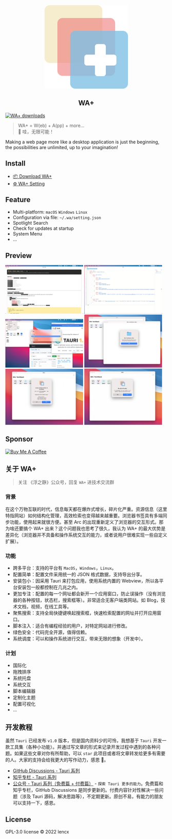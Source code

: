 <p align="center">
  <img src="./src/assets/logo.svg" />
  <h2 align="center">WA+</h2>
</p>

[![WA+ downloads](https://img.shields.io/github/downloads/lencx/wa/total.svg?style=flat-square)](https://github.com/lencx/WA/releases)

> WA+ = W(eb) + A(pp) + more...\
> 🤩 哇，无限可能！

Making a web page more like a desktop application is just the beginning, the possibilities are unlimited, up to your imagination!

## Install

- [📦 Download WA+](https://github.com/lencx/WA/releases)
- [⚙️ WA+ Setting](./WA.json)

## Feature

- Multi-platform: `macOS` `Windows` `Linux`
- Configuration via file: `~/.wa/setting.json`
- Spotlight Search
- Check for updates at startup
- System Menu
- ...

## Preview

<img width="48%" alt="wa-dashboard" src="./assets/wa-help.png" /> <img width="48%" alt="wa-setting" src="./assets/wa-setting.png" /> <img width="48%" alt="wa-new-window" src="./assets/wa-new-window.png" /> <img width="48%" alt="wa-script-error" src="./assets/wa-script-error.png" /> <img width="48%" alt="wa-updater" src="./assets/wa-updater-1.png" /> <img width="48%" alt="wa-updater" src="./assets/wa-updater-2.png" />

## Sponsor

<a href="https://github.com/lencx/sponsor" target="_blank"><img src="https://cdn.buymeacoffee.com/buttons/v2/default-violet.png" alt="Buy Me A Coffee" style="height: 60px !important;width: 217px !important;" ></a>

## 关于 WA+

> 关注 《浮之静》公众号，回复 `WA+` 进技术交流群

### 背景

在这个万物互联的时代，信息每天都在爆炸式增长，碎片化严重。资源信息（这里特指网站）如何结构化管理，高效检索也变得越来越重要。浏览器书签具有多端同步功能，使用起来就很方便。甚至 Arc 的出现重新定义了浏览器的交互形式。那为啥还要搞个 WA+ 出来？这个问题我也思考了很久，我认为 WA+ 的最大优势是差异化（浏览器并不具备和操作系统交互的能力，或者说用户很难实现一些自定义扩展）。

### 功能

- 跨多平台：支持的平台有 `MacOS`，`Windows`，`Linux`。
- 配置简单：配置文件采用统一的 JSON 格式数据，支持导出分享。
- 安装包小：因采用 Tauri 来打包应用，使用系统内置的 Webview，所以各平台安装包一般都控制在几兆之内。
- 更加专注：配置的每一个网址都会新开一个应用窗口，防止误操作（没有浏览器的各种按钮，状态栏，搜索框等）。非常适合无客户端类网站。如 Blog，技术文档，视频，在线工具等。
- 聚焦搜索：支持全局快捷键唤起搜索框，快速检索配置的网址并打开应用窗口。
- 脚本注入：适合有编程经验的用户，对特定网站进行修改。
- 绿色安全：代码完全开源，值得信赖。
- 系统调度：可以和操作系统进行交互，带来无限的想象（开发中）。

### 计划

- 国际化
- 拖拽排序
- 系统托盘
- 系统交互
- 脚本编辑器
- 定制化主题
- 配置可视化
- ...

## 开发教程

虽然 `Tauri` 已经发布 `v1.0` 版本，但是国内资料少的可怜，我想基于 `Tauri` 开发一款工具集（各种小功能）。并通过写文章的形式来记录开发过程中遇到的各种问题。如果这些文章对你有所帮助，可以 `star` 此项目或者将文章转发给更多有需要的人。大家的支持会给我更大的写作动力，感恩 🙏。

- [GitHub Discussions - Tauri 系列](https://github.com/lencx/OhMyBox/discussions?discussions_q=label%3A%22Tauri+%E7%B3%BB%E5%88%97%22)
- [知乎专栏 - Tauri 系列](https://www.zhihu.com/column/c_1519079232848785408)
- [公众号 - Tauri 系列（免费篇 + 付费篇）](https://mp.weixin.qq.com/mp/appmsgalbum?__biz=MzIzNjE2NTI3NQ==&action=getalbum&album_id=2593843659863752704&from_itemidx=1&from_msgid=2247485485#wechat_redirect) - `探索 Tauri 更多的能力`。免费篇和知乎专栏，GitHub Discussions 是同步更新的。付费内容针对性解决一些问题（涉及 Tauri 源码，解决思路等），不定期更新。原创不易，有能力的朋友可以支持一下，感恩。

## License

GPL-3.0 license © 2022 lencx
